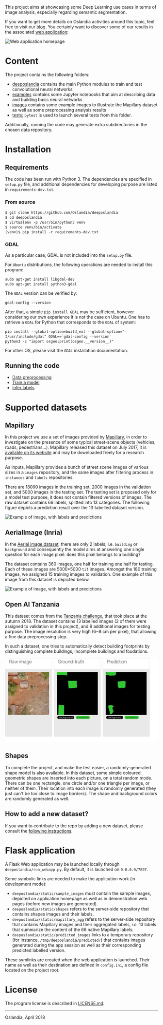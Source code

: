 
This project aims at showcasing some Deep Learning use cases in terms of image
analysis, especially regarding semantic segmentation.

If you want to get more details on Oslandia activities around this topic, feel
free to visit our [blog](http://oslandia.com/en/blog/). You certainly want to
discover some of our results in the
associated [web application](http://data.oslandia.io/deeposlandia):

![Web application homepage](./images/webapp_homepage.png)

# Content

The project contains the following folders:

+ [deeposlandia](./deeposlandia) contains the main Python modules to train and
  test convolutional neural networks
+ [examples](./examples) contains some Jupyter notebooks that aim at
  describing data and building basic neural networks
+ [images](./images) contains some example images to illustrate the Mapillary
  dataset as well as some preprocessing analysis results
+ [tests](./tests); `pytest` is used to launch several tests from this folder.

Additionally, running the code may generate extra subdirectories in the chosen
data repository.

# Installation

## Requirements

The code has been run with Python 3. The dependencies are specified in
`setup.py` file, and additional dependencies for developing purpose are listed
in `requirements-dev.txt`.

### From source

```
$ git clone https://github.com/Oslandia/deeposlandia
$ cd deeposlandia
$ virtualenv -p /usr/bin/python3 venv
$ source venv/bin/activate
(venv)$ pip install -r requirements-dev.txt
```

### GDAL

As a particular case, GDAL is not included into the `setup.py` file.

For `Ubuntu` distributions, the following operations are needed to install this
program:

```
sudo apt-get install libgdal-dev
sudo apt-get install python3-gdal
```

The `GDAL` version can be verified by:

```
gdal-config --version
```

After that, a simple `pip install GDAL` may be sufficient, however considering
our own experience it is not the case on Ubuntu. One has to retrieve a `GDAL`
for Python that corresponds to the `GDAL` of system:

```
pip install --global-option=build_ext --global-option="-I/usr/include/gdal" GDAL==`gdal-config --version`
python3 -c "import osgeo;print(osgeo.__version__)"
```

For other OS, please visit the `GDAL` installation documentation.

## Running the code

- [Data preprocessing](deeposlandia/preprocessing.md)
- [Train a model](deeposlandia/training.md)
- [Infer labels](deeposlandia/inference.md)

# Supported datasets

## Mapillary

In this project we use a set of images provided
by [Mapillary](https://www.mapillary.com/), in order to investigate on the
presence of some typical street-scene objects (vehicles, roads,
pedestrians...). Mapillary released this dataset on July 2017, it
is [available on its website](https://www.mapillary.com/dataset/vistas) and may
be downloaded freely for a research purpose.

As inputs, Mapillary provides a bunch of street scene images of various sizes
in a `images` repository, and the same images after filtering process in
`instances` and `labels` repositories.

There are 18000 images in the training set, 2000 images in the validation set,
and 5000 images in the testing set. The testing set is proposed only for a
model test purpose, it does not contain filtered versions of images. The raw
dataset contains 66 labels, splitted into 13 categories. The following figure
depicts a prediction result over the 13-labelled dataset version.

![Example of image, with labels and predictions](./images/mapillary_prediction_example.png)

## AerialImage (Inria)

In
the
[Aerial image dataset](https://project.inria.fr/aerialimagelabeling/files/),
there are only 2 labels, i.e. `building` or `background` and consequently the
model aims at answering one single question for each image pixel: does this
pixel belongs to a building?

The dataset contains 360 images, one half for training one half for
testing. Each of these images are 5000*5000 `tif` images. Amongst the 180
training images, we assigned 15 training images to validation. One example of
this image from this dataset is depicted below.

![Example of image, with labels and predictions](./images/aerial_prediction_example.png)

## Open AI Tanzania

This dataset comes from
the
[Tanzania challenge](https://blog.werobotics.org/2018/08/06/welcome-to-the-open-ai-tanzania-challenge/),
that took place at the autumn 2018. The dataset contains 13 labelled images (2
of them were assigned to validation in this project), and 9 additional images
for testing purpose. The image resolution is very high (6~8 cm per pixel), that
allowing a fine data preprocessing step.

In such a dataset, one tries to automatically detect building footprints by
distinguishing complete buildings, incomplete buildings and foudations.

![Example of image, with labels and predictions](./images/tanzania_prediction_example.png)

## Shapes

To complete the project, and make the test easier, a randomly-generated shape
model is also available. In this dataset, some simple coloured geometric shapes
are inserted into each picture, on a total random mode. There can be one
rectangle, one circle and/or one triangle per image, or neither of them. Their
location into each image is randomly generated (they just can't be too close to
image borders). The shape and background colors are randomly generated as well.

## How to add a new dataset?

If you want to contribute to the repo by adding a new dataset, please consult the [following instructions](./deeposlandia/datasets/add_a_dataset.md).

# Flask application

A Flask Web application may be launched locally through
`deeposlandia/run_webapp.py`. By default, it is launched on `0.0.0.0/7897`.

Some symbolic links are needed to make the application work (in development
mode):
+ `deeposlandia/static/sample_images` must contain the sample images, depicted
  on application homepage as well as in demonstration web pages (before new
  images are generated).
+ `deeposlandia/static/shapes` refers to the server-side repository that
  contains shapes images and their labels.
+ `deeposlandia/static/mapillary_agg` refers to the server-side repository that
  contains Mapillary images and their aggregated labels, *i.e.* 13 labels that
  summarize the content of the 66 native Mapillary labels.
+ `deeposlandia/static/predicted_images` links to a temporary repository (for
  instance, `/tmp/deeposlandia/predicted/`) that contains images generated
  during the app session as well as their corresponding predicted labelled
  version.

These symlinks are created when the web application is launched. Their name as
well as their destination are defined in `config.ini`, a config file located on
the project root.

# License

The program license is described in [LICENSE.md](./LICENSE.md).

___

Oslandia, April 2018
